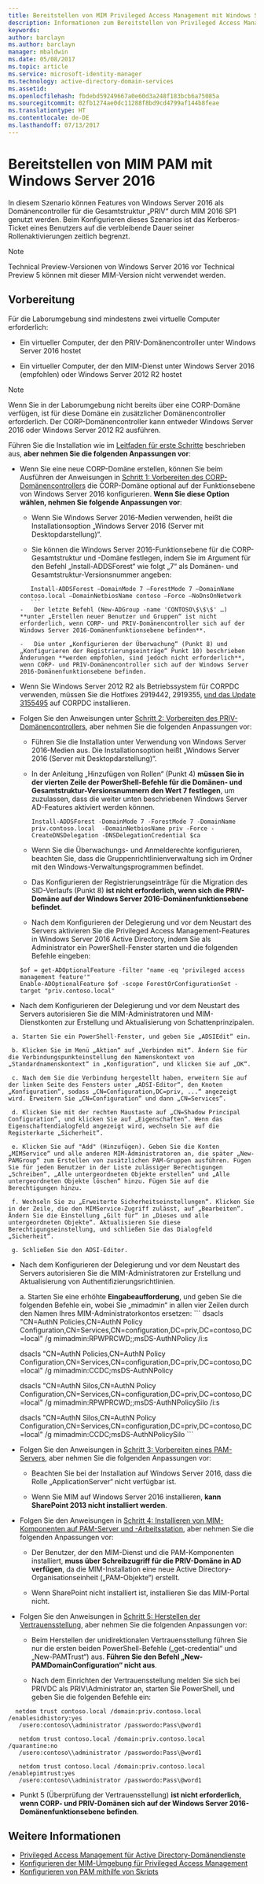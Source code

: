 ```yaml
---
title: Bereitstellen von MIM Privileged Access Management mit Windows Server 2016 | Microsoft-Dokumentation
description: Informationen zum Bereitstellen von Privileged Access Management mit Windows Server 2016
keywords: 
author: barclayn
ms.author: barclayn
manager: mbaldwin
ms.date: 05/08/2017
ms.topic: article
ms.service: microsoft-identity-manager
ms.technology: active-directory-domain-services
ms.assetid: 
ms.openlocfilehash: fbdebd59249667a0e60d3a248f183bcb6a75085a
ms.sourcegitcommit: 02fb1274ae0dc11288f8bd9cd4799af144b8feae
ms.translationtype: HT
ms.contentlocale: de-DE
ms.lasthandoff: 07/13/2017
---
```

# <a name="deploy-mim-pam-with-windows-server-2016"></a>Bereitstellen von MIM PAM mit Windows Server 2016


In diesem Szenario können Features von Windows Server 2016 als Domänencontroller für die Gesamtstruktur „PRIV“ durch MIM 2016 SP1 genutzt werden.  Beim Konfigurieren dieses Szenarios ist das Kerberos-Ticket eines Benutzers auf die verbleibende Dauer seiner Rollenaktivierungen zeitlich begrenzt. 

>[!Note]
Technical Preview-Versionen von Windows Server 2016 vor Technical Preview 5 können mit dieser MIM-Version nicht verwendet werden.

## <a name="preparation"></a>Vorbereitung

Für die Laborumgebung sind mindestens zwei virtuelle Computer erforderlich:

-   Ein virtueller Computer, der den PRIV-Domänencontroller unter Windows Server 2016 hostet

-   Ein virtueller Computer, der den MIM-Dienst unter Windows Server 2016 (empfohlen) oder Windows Server 2012 R2 hostet

>[!NOTE]
Wenn Sie in der Laborumgebung nicht bereits über eine CORP-Domäne verfügen, ist für diese Domäne ein zusätzlicher Domänencontroller erforderlich. Der CORP-Domänencontroller kann entweder Windows Server 2016 oder Windows Server 2012 R2 ausführen.


Führen Sie die Installation wie im [Leitfaden für erste Schritte](privileged-identity-management-for-active-directory-domain-services.md) beschrieben aus, **aber nehmen Sie die folgenden Anpassungen vor**:

-   Wenn Sie eine neue CORP-Domäne erstellen, können Sie beim Ausführen der Anweisungen in [Schritt 1: Vorbereiten des CORP-Domänencontrollers](step-1-prepare-corp-domain.md) die CORP-Domäne optional auf der Funktionsebene von Windows Server 2016 konfigurieren. **Wenn Sie diese Option wählen, nehmen Sie folgende Anpassungen vor**:

    -   Wenn Sie Windows Server 2016-Medien verwenden, heißt die Installationsoption „Windows Server 2016 (Server mit Desktopdarstellung)“.

    -   Sie können die Windows Server 2016-Funktionsebene für die CORP-Gesamtstruktur und -Domäne festlegen, indem Sie im Argument für den Befehl „Install-ADDSForest“ wie folgt „7“ als Domänen- und Gesamtstruktur-Versionsnummer angeben:
     ```
        Install-ADDSForest –DomainMode 7 –ForestMode 7 –DomainName contoso.local –DomainNetbiosName contoso –Force –NoDnsOnNetwork
        ```
    -   Der letzte Befehl (New-ADGroup -name 'CONTOSO\$\$\$' …)  **unter „Erstellen neuer Benutzer und Gruppen“ ist nicht erforderlich, wenn CORP- und PRIV-Domänencontroller sich auf der Windows Server 2016-Domänenfunktionsebene befinden**.

    -   Die unter „Konfigurieren der Überwachung“ (Punkt 8) und „Konfigurieren der Registrierungseinträge“ Punkt 10) beschrieben Änderungen **werden empfohlen, sind jedoch nicht erforderlich**, wenn CORP- und PRIV-Domänencontroller sich auf der Windows Server 2016-Domänenfunktionsebene befinden.

-   Wenn Sie Windows Server 2012 R2 als Betriebssystem für CORPDC verwenden, müssen Sie die Hotfixes 2919442, 2919355, [und das Update 3155495](http://support.microsoft.com/kb/3156418) auf CORPDC installieren.

-   Folgen Sie den Anweisungen unter [Schritt 2: Vorbereiten des PRIV-Domänencontrollers](step-2-prepare-priv-domain-controller.md), aber nehmen Sie die folgenden Anpassungen vor:

    -   Führen Sie die Installation unter Verwendung von Windows Server 2016-Medien aus. Die Installationsoption heißt „Windows Server 2016 (Server mit Desktopdarstellung)“.

    -   In der Anleitung „Hinzufügen von Rollen“ (Punkt 4) **müssen Sie in der vierten Zeile der PowerShell-Befehle für die Domänen- und Gesamtstruktur-Versionsnummern den Wert 7 festlegen**, um zuzulassen, dass die weiter unten beschriebenen Windows Server AD-Features aktiviert werden können.

        ```
        Install-ADDSForest -DomainMode 7 -ForestMode 7 -DomainName priv.contoso.local  -DomainNetbiosName priv -Force -CreateDNSDelegation -DNSDelegationCredential $ca
        ```  

    -   Wenn Sie die Überwachungs- und Anmelderechte konfigurieren, beachten Sie, dass die Gruppenrichtlinienverwaltung sich im Ordner mit den Windows-Verwaltungsprogrammen befindet.

    -   Das Konfigurieren der Registrierungseinträge für die Migration des SID-Verlaufs (Punkt 8) **ist nicht erforderlich, wenn sich die PRIV-Domäne auf der Windows Server 2016-Domänenfunktionsebene befindet**.

    -   Nach dem Konfigurieren der Delegierung und vor dem Neustart des Servers aktivieren Sie die Privileged Access Management-Features in Windows Server 2016 Active Directory, indem Sie als Administrator ein PowerShell-Fenster starten und die folgenden Befehle eingeben:

    ```
    $of = get-ADOptionalFeature -filter "name -eq 'privileged access management feature'"
    Enable-ADOptionalFeature $of -scope ForestOrConfigurationSet -target "priv.contoso.local"
    ```

  -   Nach dem Konfigurieren der Delegierung und vor dem Neustart des Servers autorisieren Sie die MIM-Administratoren und MIM-Dienstkonten zur Erstellung und Aktualisierung von Schattenprinzipalen.

     a. Starten Sie ein PowerShell-Fenster, und geben Sie „ADSIEdit“ ein.

     b. Klicken Sie im Menü „Aktion“ auf „Verbinden mit“. Ändern Sie für die Verbindungspunkteinstellung den Namenskontext von „Standardnamenskontext“ in „Konfiguration“, und klicken Sie auf „OK“.

     c. Nach dem Sie die Verbindung hergestellt haben, erweitern Sie auf der linken Seite des Fensters unter „ADSI-Editor“, den Knoten „Konfiguration“, sodass „CN=Configuration,DC=priv, ...“ angezeigt wird. Erweitern Sie „CN=Configuration“ und dann „CN=Services“.

     d. Klicken Sie mit der rechten Maustaste auf „CN=Shadow Principal Configuration“, und klicken Sie auf „Eigenschaften“. Wenn das Eigenschaftendialogfeld angezeigt wird, wechseln Sie auf die Registerkarte „Sicherheit“.

     e. Klicken Sie auf "Add" (Hinzufügen). Geben Sie die Konten „MIMService“ und alle anderen MIM-Administratoren an, die später „New-PAMGroup“ zum Erstellen von zusätzlichen PAM-Gruppen ausführen. Fügen Sie für jeden Benutzer in der Liste zulässiger Berechtigungen „Schreiben“, „Alle untergeordneten Objekte erstellen“ und „Alle untergeordneten Objekte löschen“ hinzu. Fügen Sie auf die Berechtigungen hinzu.

     f. Wechseln Sie zu „Erweiterte Sicherheitseinstellungen“. Klicken Sie in der Zeile, die den MIMService-Zugriff zulässt, auf „Bearbeiten“. Ändern Sie die Einstellung „Gilt für“ in „Dieses und alle untergeordneten Objekte“. Aktualisieren Sie diese Berechtigungseinstellung, und schließen Sie das Dialogfeld „Sicherheit“.

     g. Schließen Sie den ADSI-Editor.

 -   Nach dem Konfigurieren der Delegierung und vor dem Neustart des Servers autorisieren Sie die MIM-Administratoren zur Erstellung und Aktualisierung von Authentifizierungsrichtlinien.

     a.  Starten Sie eine erhöhte **Eingabeaufforderung**, und geben Sie die folgenden Befehle ein, wobei Sie „mimadmin“ in allen vier Zeilen durch den Namen Ihres MIM-Administratorkontos ersetzen:
    ```
       dsacls "CN=AuthN Policies,CN=AuthN Policy
       Configuration,CN=Services,CN=configuration,DC=priv,DC=contoso,DC=local" /g
       mimadmin:RPWPRCWD;;msDS-AuthNPolicy /i:s

       dsacls "CN=AuthN Policies,CN=AuthN Policy
       Configuration,CN=Services,CN=configuration,DC=priv,DC=contoso,DC=local" /g
       mimadmin:CCDC;msDS-AuthNPolicy

       dsacls "CN=AuthN Silos,CN=AuthN Policy
       Configuration,CN=Services,CN=configuration,DC=priv,DC=contoso,DC=local" /g
       mimadmin:RPWPRCWD;;msDS-AuthNPolicySilo /i:s

       dsacls "CN=AuthN Silos,CN=AuthN Policy
       Configuration,CN=Services,CN=configuration,DC=priv,DC=contoso,DC=local" /g
       mimadmin:CCDC;msDS-AuthNPolicySilo
    ```


-   Folgen Sie den Anweisungen in [Schritt 3: Vorbereiten eines PAM-Servers](step-3-prepare-pam-server.md), aber nehmen Sie die folgenden Anpassungen vor:

    -   Beachten Sie bei der Installation auf Windows Server 2016, dass die Rolle „ApplicationServer“ nicht verfügbar ist.

    -   Wenn Sie MIM auf Windows Server 2016 installieren, **kann SharePoint 2013 nicht installiert werden**.

-   Folgen Sie den Anweisungen in [Schritt 4: Installieren von MIM-Komponenten auf PAM-Server und -Arbeitsstation](step-4-install-mim-components-on-pam-server.md), aber nehmen Sie die folgenden Anpassungen vor:

    -   Der Benutzer, der den MIM-Dienst und die PAM-Komponenten installiert, **muss über Schreibzugriff für die PRIV-Domäne in AD verfügen**, da die MIM-Installation eine neue Active Directory-Organisationseinheit („PAM-Objekte“) erstellt.

    -   Wenn SharePoint nicht installiert ist, installieren Sie das MIM-Portal nicht.

-   Folgen Sie den Anweisungen in [Schritt 5: Herstellen der Vertrauensstellung](step-5-establish-trust-between-priv-corp-forests.md), aber nehmen Sie die folgenden Anpassungen vor:

    -   Beim Herstellen der unidirektionalen Vertrauensstellung führen Sie nur die ersten beiden PowerShell-Befehle („get-credential“ und „New-PAMTrust“) aus. **Führen Sie den Befehl „New-PAMDomainConfiguration“ nicht aus**.

    -   Nach dem Einrichten der Vertrauensstellung melden Sie sich bei PRIVDC als PRIV\\Administrator an, starten Sie PowerShell, und geben Sie die folgenden Befehle ein:
  ```
    netdom trust contoso.local /domain:priv.contoso.local /enablesidhistory:yes
     /usero:contoso\\administrator /passwordo:Pass\@word1

     netdom trust contoso.local /domain:priv.contoso.local /quarantine:no
     /usero:contoso\\administrator /passwordo:Pass\@word1  

     netdom trust contoso.local /domain:priv.contoso.local /enablepimtrust:yes
     /usero:contoso\\administrator /passwordo:Pass\@word1
  ```

-   Punkt 5 (Überprüfung der Vertrauensstellung) **ist nicht erforderlich, wenn CORP- und PRIV-Domänen sich auf der Windows Server 2016-Domänenfunktionsebene befinden**.

## <a name="more-information"></a>Weitere Informationen

- [Privileged Access Management für Active Directory-Domänendienste](privileged-identity-management-for-active-directory-domain-services.md)
- [Konfigurieren der MIM-Umgebung für Privileged Access Management](configuring-mim-environment-for-pam.md)
- [Konfigurieren von PAM mithilfe von Skripts](sp1-pam-configure-using-scripts.md)
